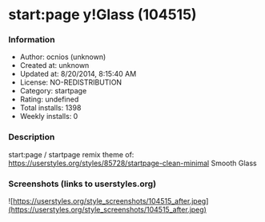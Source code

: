 # start:page y!Glass (104515)

### Information
- Author: ocnios (unknown)
- Created at: unknown
- Updated at: 8/20/2014, 8:15:40 AM
- License: NO-REDISTRIBUTION
- Category: startpage
- Rating: undefined
- Total installs: 1398
- Weekly installs: 0


### Description
start:page / startpage remix theme of: https://userstyles.org/styles/85728/startpage-clean-minimal
Smooth Glass


### Screenshots (links to userstyles.org)
![https://userstyles.org/style_screenshots/104515_after.jpeg](https://userstyles.org/style_screenshots/104515_after.jpeg)



